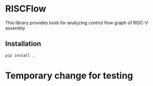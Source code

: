 # RISCFlow

This library provides tools for analyzing control flow graph of RISC-V assembly

## Installation

```bash
pip install .
```


# Temporary change for testing
